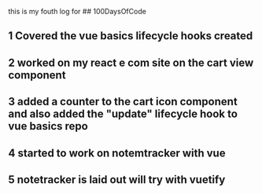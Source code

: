 this is my fouth log for ## 100DaysOfCode  

## 1 Covered the vue basics lifecycle hooks created 

## 2 worked on my react e com site on the cart view component 

## 3 added a counter to the cart icon component and also added the "update" lifecycle hook to vue basics repo

## 4 started to work on notemtracker with vue 

## 5 notetracker is laid out will try with vuetify 